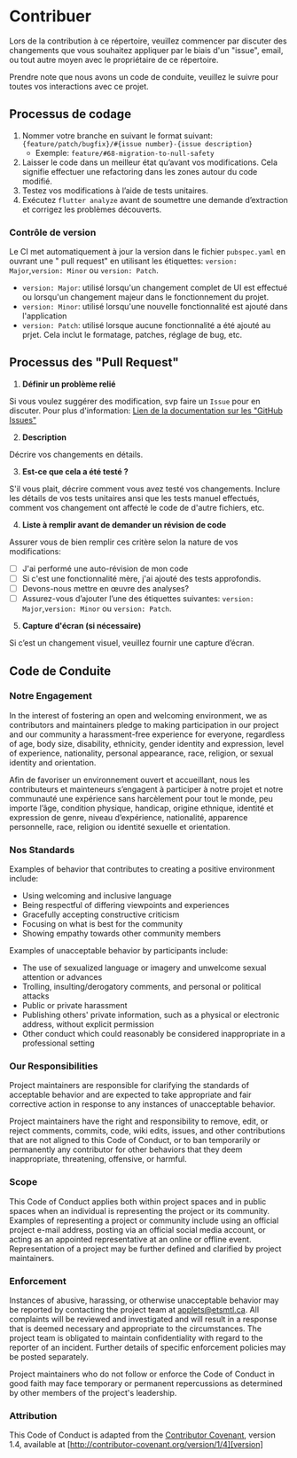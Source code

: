 # Contribuer

Lors de la contribution à ce répertoire, veuillez commencer par discuter des changements que vous
souhaitez appliquer par le biais d'un "issue", email, ou tout autre moyen avec le propriétaire de ce
répertoire.

Prendre note que nous avons un code de conduite, veuillez le suivre pour toutes vos interactions
avec ce projet.

## Processus de codage

1. Nommer votre branche en suivant le format suivant:
   `{feature/patch/bugfix}/#{issue number}-{issue description}`
    - Exemple: `feature/#68-migration-to-null-safety`
2. Laisser le code dans un meilleur état qu’avant vos modifications. Cela signifie effectuer une
   refactoring dans les zones autour du code modifié.
3. Testez vos modifications à l’aide de tests unitaires.
4. Exécutez `flutter analyze` avant de soumettre une demande d’extraction et corrigez les problèmes
   découverts.

### Contrôle de version

Le CI met automatiquement à jour la version dans le fichier `pubspec.yaml` en ouvrant une "
pull request" en utilisant les étiquettes: `version: Major`,`version: Minor` ou `version: Patch`.

- `version: Major`: utilisé lorsqu'un changement complet de UI est effectué ou lorsqu'un changement
  majeur dans le fonctionnement du projet.
- `version: Minor`: utilisé lorsqu'une nouvelle fonctionnalité est ajouté dans l'application
- `version: Patch`: utilisé lorsque aucune fonctionnalité a été ajouté au prjet. Cela inclut le
  formatage, patches, réglage de bug, etc.

## Processus des "Pull Request"

1. **Définir un problème relié**

Si vous voulez suggérer des modification, svp faire un `Issue` pour en discuter.
Pour plus d'information:
[Lien de la documentation sur les "GitHub Issues"](https://docs.github.com/fr/issues/tracking-your-work-with-issues/using-issues/linking-a-pull-request-to-an-issue#linking-a-pull-request-to-an-issue-using-a-keyword)

2. **Description**

Décrire vos changements en détails.

3. **Est-ce que cela a été testé ?**

S'il vous plait, décrire comment vous avez testé vos changements.
Inclure les détails de vos tests unitaires ansi que les tests manuel effectués, comment vos
changement ont affecté le code de d'autre fichiers, etc.

4. **Liste à remplir avant de demander un révision de code**

Assurer vous de bien remplir ces critère selon la nature de vos modifications:

- [ ] J'ai performé une auto-révision de mon code
- [ ] Si c'est une fonctionnalité mère, j'ai ajouté des tests approfondis.
- [ ] Devons-nous mettre en œuvre des analyses?
- [ ] Assurez-vous d’ajouter l’une des étiquettes suivantes: `version: Major`,`version: Minor` ou
  `version: Patch`.

5. **Capture d'écran (si nécessaire)**

Si c’est un changement visuel, veuillez fournir une capture d’écran.

## Code de Conduite

### Notre Engagement

In the interest of fostering an open and welcoming environment, we as
contributors and maintainers pledge to making participation in our project and
our community a harassment-free experience for everyone, regardless of age, body
size, disability, ethnicity, gender identity and expression, level of experience,
nationality, personal appearance, race, religion, or sexual identity and
orientation.

Afin de favoriser un environnement ouvert et accueillant, nous les contributeurs et mainteneurs
s’engagent à participer à notre projet et notre communauté une expérience sans harcèlement pour tout
le monde, peu importe l’âge, condition physique, handicap, origine ethnique, identité et expression
de
genre, niveau d’expérience, nationalité, apparence personnelle, race, religion ou identité sexuelle
et orientation.

### Nos Standards

Examples of behavior that contributes to creating a positive environment
include:

* Using welcoming and inclusive language
* Being respectful of differing viewpoints and experiences
* Gracefully accepting constructive criticism
* Focusing on what is best for the community
* Showing empathy towards other community members

Examples of unacceptable behavior by participants include:

* The use of sexualized language or imagery and unwelcome sexual attention or advances
* Trolling, insulting/derogatory comments, and personal or political attacks
* Public or private harassment
* Publishing others' private information, such as a physical or electronic address, without explicit
  permission
* Other conduct which could reasonably be considered inappropriate in a professional setting

### Our Responsibilities

Project maintainers are responsible for clarifying the standards of acceptable
behavior and are expected to take appropriate and fair corrective action in
response to any instances of unacceptable behavior.

Project maintainers have the right and responsibility to remove, edit, or
reject comments, commits, code, wiki edits, issues, and other contributions
that are not aligned to this Code of Conduct, or to ban temporarily or
permanently any contributor for other behaviors that they deem inappropriate,
threatening, offensive, or harmful.

### Scope

This Code of Conduct applies both within project spaces and in public spaces
when an individual is representing the project or its community. Examples of
representing a project or community include using an official project e-mail
address, posting via an official social media account, or acting as an appointed
representative at an online or offline event. Representation of a project may be
further defined and clarified by project maintainers.

### Enforcement

Instances of abusive, harassing, or otherwise unacceptable behavior may be
reported by contacting the project team at applets@etsmtl.ca. All
complaints will be reviewed and investigated and will result in a response that
is deemed necessary and appropriate to the circumstances. The project team is
obligated to maintain confidentiality with regard to the reporter of an incident.
Further details of specific enforcement policies may be posted separately.

Project maintainers who do not follow or enforce the Code of Conduct in good
faith may face temporary or permanent repercussions as determined by other
members of the project's leadership.

### Attribution

This Code of Conduct is adapted from the [Contributor Covenant][homepage], version 1.4,
available at [http://contributor-covenant.org/version/1/4][version]

[homepage]: http://contributor-covenant.org

[version]: http://contributor-covenant.org/version/1/4/
